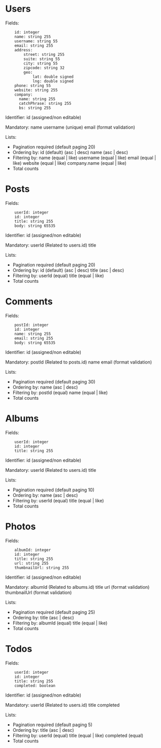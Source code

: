# Users

Fields:
```
    id: integer
    name: string 255
    username: string 55
    email: string 255
    address:
        street: string 255
        suite: string 55
        city: string 55
        zipcode: string 32
        geo:
            lat: double signed
            lng: double signed
    phone: string 55
    website: string 255
    company:
      name: string 255
      catchPhrase: string 255
      bs: string 255
```
Identifier:
    id (assigned/non editable)

Mandatory:
    name
    username (unique)
    email (format validation)

Lists:
- Pagination required (default paging 20)
- Ordering by:
    id (default) (asc | desc)
    name (asc | desc)
- Filtering by:
    name (equal | like)
    username (equal | like)
    email (equal | like)
    website (equal | like)
    company.name (equal | like)
- Total counts


# Posts

Fields:
```
    userId: integer
    id: integer
    title: string 255
    body: string 65535
```

Identifier:
    id (assigned/non editable)

Mandatory:
    userId (Related to users.id)
    title

Lists:
- Pagination required (default paging 20)
- Ordering by:
    id (default) (asc | desc)
    title (asc | desc)
- Filtering by:
    userId (equal)
    title (equal | like)
- Total counts


# Comments

Fields:
```
    postId: integer
    id: integer
    name: string 255
    email: string 255
    body: string 65535
```

Identifier:
    id (assigned/non editable)

Mandatory:
    postId (Related to posts.id)
    name
    email (format validation)

Lists:
- Pagination required (default paging 30)
- Ordering by:
    name (asc | desc)
- Filtering by:
    postId (equal)
    name (equal | like)
- Total counts


# Albums

Fields:
```
    userId: integer
    id: integer
    title: string 255
```

Identifier:
    id (assigned/non editable)

Mandatory:
    userId (Related to users.id)
    title

Lists:
- Pagination required (default paging 10)
- Ordering by:
    name (asc | desc)
- Filtering by:
    userId (equal)
    title (equal | like)
- Total counts


# Photos

Fields:
```
    albumId: integer
    id: integer
    title: string 255
    url: string 255
    thumbnailUrl: string 255
```

Identifier:
    id (assigned/non editable)

Mandatory:
    albumId (Related to albums.id)
    title
    url (format validation)
    thumbnailUrl (format validation)

Lists:
- Pagination required (default paging 25)
- Ordering by:
    title (asc | desc)
- Filtering by:
    albumId (equal)
    title (equal | like)
- Total counts



# Todos

Fields:
```
    userId: integer
    id: integer
    title: string 255
    completed: boolean
```

Identifier:
    id (assigned/non editable)

Mandatory:
    userId (Related to users.id)
    title
    completed

Lists:
- Pagination required (default paging 5)
- Ordering by:
    title (asc | desc)
- Filtering by:
    userId (equal)
    title (equal | like)
    completed (equal)
- Total counts



